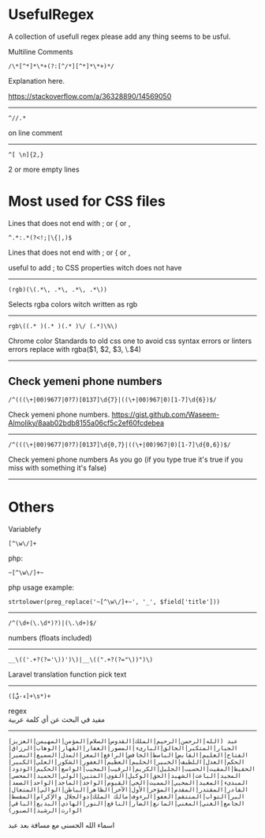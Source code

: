 # UsefulRegex
A collection of usefull regex please add any thing seems to be usful.


Multiline Comments


`/\*[^*]*\*+(?:[^/*][^*]*\*+)*/`


Explanation here.

https://stackoverflow.com/a/36328890/14569050


_____

`^//.*`

on line comment


_________
`^[ \n]{2,}`

2 or more empty lines



# Most used for CSS files



Lines that does not end with ; or { or ,


`^.*:.*(?<!;|\{|,)$`

Lines that does not end with ; or { or ,

useful to add ; to CSS properties witch does not have



----------------------------
`(rgb)(\(.*\, .*\, .*\, .*\))`

Selects rgba colors witch written as rgb



-------------------------------
`rgb\((.* )(.* )(.* )\/ (.*)\%\)`

Chrome color Standards to old css one to avoid css syntax errors or linters errors
replace with
rgba\($1, $2, $3, \.$4\)


---------------------------------------------------------------
Check yemeni phone numbers
---------------------------------------------------------------

`/^(((\+|00)9677|0?7)[0137]\d{7}|((\+|00)967|0)[1-7]\d{6})$/`

Check yemeni phone numbers.
https://gist.github.com/Waseem-Almoliky/8aab02bdb8155a06cf5c2ef60fcdebea



---------------------------------------------------------------
`/^(((\+|00)9677|0?7)[0137]\d{0,7}|((\+|00)967|0)[1-7]\d{0,6})$/`

Check yemeni phone numbers As you go (if you type true it's true if you miss with something it's false)



---------------------------------------------------------------

# Others


Variablefy


`[^\w\/]+`


php:


`~[^\w\/]+~`


php usage example:

`strtolower(preg_replace('~[^\w\/]+~', '_', $field['title']))`



---------------------------------------------------------------



`/^(\d+(\.\d*)?)|(\.\d+)$/`

numbers (floats included)




---------------------------------------------------------------



`__\(('.+?(?='\))')\)|__\((".+?(?="\))")\)`

Laravel translation function pick text




---------------------------------------------------------------


`([ء-يًٌ]+\s*)+`



regex  
مفيد في  البحث عن أي كلمة عربية




---------------------------------------------------------------


`عبد (الله|الرحمن|الرحيم|الملك|القدوس|السلام|المؤمن|المهيمن|العزيز|الجبار|المتكبر|الخالق|البارىء|المصور|الغفار|القهار|الوهاب|الرزاق|الفتاح|العليم|القابض|الباسط|الخافض|الرافع|المعز|المذل|السميع|البصير|الحكم|العدل|اللطيف|الخبير|الحليم|العظيم|الغفور|الشكور|العلي|الكبير|الحفيظ|المقيت|الحسيب|الجليل|الكريم|الرقيب|المجيب|الواسع|الحكيم|الودود|المجيد|الباعث|الشهيد|الحق|الوكيل|القوي|المتين|الولي|الحميد|المحصي|المبدىء|المعيد|المحيي|المميت|الحي|القيوم|الواجد|الماجد|الواحد|الصمد|القادر|المقتدر|المقدم|المؤخر|الأول|الآخر|الظاهر|الباطن|الوالي|المتعال|البر|التواب|المنتقم|العفو|الرءوف|مالك الملك|ذوالجلال والإكرام|المقسط|الجامع|الغني|المغني|المانع|الضار|النافع|النور|الهادي|البديع|الباقي|الوارث|الرشيد|الصبور)`                             

اسماء الله الحسنى مع مسافة بعد عبد


